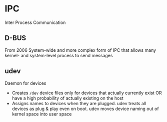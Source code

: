 # IPC 

Inter Process Communication 

## D-BUS

From 2006
System-wide and more complex form of IPC that allows many kernel- and system-level process
to send messages

## udev

Daemon for devices
* Creates `/dev` device files only for devices that actually currently exist OR have a high
  probability of actually existing on the host
* Assigns names to devices when they are plugged. udev treats all devices as plug & play
  even on boot. udev moves device naming out of kernel space into user space
